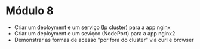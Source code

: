 # Módulo 8

- Criar um deployment  e um serviço (Ip cluster) para a app nginx
- Criar um deployment e um seviçco (NodePort) para a app nginx2
- Demonstrar as formas de acesso "por fora do cluster" via curl e browser
